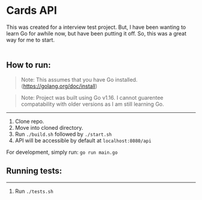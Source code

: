 # Cards API

This was created for a interview test project. But, I have been wanting to learn Go for awhile now, but have been putting it off. So, this was a great way for me to start.
\
&nbsp;

## How to run:

> Note: This assumes that you have Go installed. (https://golang.org/doc/install)

> Note: Project was built using Go v1.16. I cannot guarentee compatability with older versions as I am still learning Go.

---

1. Clone repo.
2. Move into cloned directory.
3. Run `./build.sh` followed by `./start.sh`
4. API will be accessible by default at `localhost:8080/api`

For development, simply run: `go run main.go`

## Running tests:
---

1. Run `./tests.sh`
